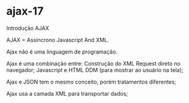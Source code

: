# ajax-17
Introdução AJAX

AJAX = Assincrono Javascript And XML.

Ajax não é uma linguagem de programação.

Ajax é uma combinação entre:
Construção do XML Request direto no navegador;
Javascript e HTML DDM (para mostrar ao usuário na tela);

Ajax e JSON tem o mesmo conceito, porém tratamentos diferentes;

Ajax usa a camada XML para transportar dados;
